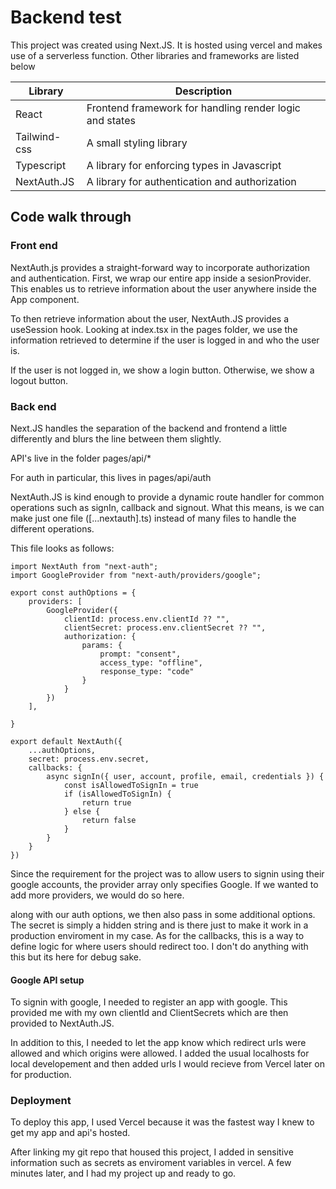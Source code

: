 
# Backend test 

This project was created using Next.JS. It is hosted using vercel and makes use of a serverless function. Other libraries and frameworks are listed below


| Library | Description |
| ----------- | ----------- |
| React | Frontend framework for handling render logic and states |
| Tailwind-css | A small styling library |
| Typescript | A library for enforcing types in Javascript |
| NextAuth.JS | A library for authentication and authorization |

## Code walk through
### Front end
NextAuth.js provides a straight-forward way to incorporate authorization and authentication. First, we wrap our entire app inside a sesionProvider. This enables us to retrieve information about the user anywhere inside the App component.

To then retrieve information about the user, NextAuth.JS provides a useSession hook. Looking at index.tsx in the pages folder, we use the information retrieved to determine if the user is logged in and who the user is.

If the user is not logged in, we show a login button. Otherwise, we show a logout button.


### Back end
Next.JS handles the separation of the backend and frontend a little differently and blurs the line between them slightly.

API's live in the folder pages/api/*

For auth in particular, this lives in pages/api/auth

NextAuth.JS is kind enough to provide a dynamic route handler for common operations such as signIn, callback and signout. What this means, is we can make just one file ([...nextauth].ts) instead of many files to handle the different operations.

This file looks as follows:

```
import NextAuth from "next-auth";
import GoogleProvider from "next-auth/providers/google";

export const authOptions = {
    providers: [
        GoogleProvider({
            clientId: process.env.clientId ?? "",
            clientSecret: process.env.clientSecret ?? "",
            authorization: {
                params: {
                    prompt: "consent",
                    access_type: "offline",
                    response_type: "code"
                }
            }
        })
    ],

}

export default NextAuth({
    ...authOptions,
    secret: process.env.secret,
    callbacks: {
        async signIn({ user, account, profile, email, credentials }) {
            const isAllowedToSignIn = true
            if (isAllowedToSignIn) {
                return true
            } else {
                return false
            }
        }
    }
})
```

Since the requirement for the project was to allow users to signin using their google accounts, the provider array only specifies Google. If we wanted to add more providers, we would do so here.

along with our auth options, we then also pass in some additional options. The secret is simply a hidden string and is there just to make it work in a production enviroment in my case. As for the callbacks, this is a way to define logic for where users should redirect too. I don't do anything with this but its here for debug sake.

#### Google API setup
To signin with google, I needed to register an app with google. This provided me with my own clientId and ClientSecrets which are then provided to NextAuth.JS.

In addition to this, I needed to let the app know which redirect urls were allowed and which origins were allowed. I added the usual localhosts for local developement and then added urls I would recieve from Vercel later on for production.


### Deployment
To deploy this app, I used Vercel because it was the fastest way I knew to get my app and api's hosted.

After linking my git repo that housed this project, I added in sensitive information such as secrets as enviroment variables in vercel. A few minutes later, and I had my project up and ready to go.